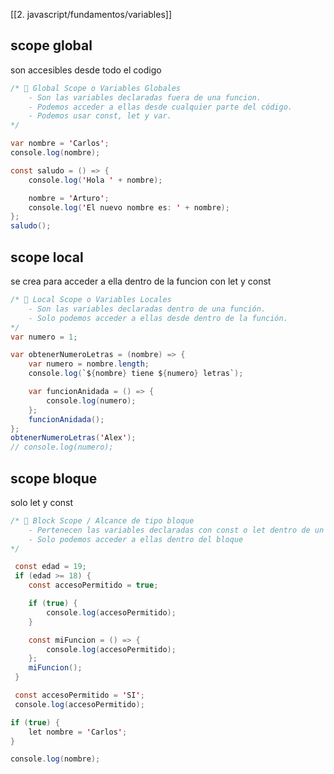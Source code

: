 [[2. javascript/fundamentos/variables]]

## scope global
son accesibles desde todo el codigo 
```java
/* 📌 Global Scope o Variables Globales
	- Son las variables declaradas fuera de una funcion.
	- Podemos acceder a ellas desde cualquier parte del código.
	- Podemos usar const, let y var.
*/

var nombre = 'Carlos';
console.log(nombre);

const saludo = () => {
	console.log('Hola ' + nombre);

	nombre = 'Arturo';
	console.log('El nuevo nombre es: ' + nombre);
};
saludo();
```

## scope local
se crea para acceder a ella dentro de la funcion  con let y const

```java
/* 📌 Local Scope o Variables Locales
	- Son las variables declaradas dentro de una función.
	- Solo podemos acceder a ellas desde dentro de la función.
*/
var numero = 1;

var obtenerNumeroLetras = (nombre) => {
	var numero = nombre.length;
	console.log(`${nombre} tiene ${numero} letras`);

	var funcionAnidada = () => {
		console.log(numero);
	};
	funcionAnidada();
};
obtenerNumeroLetras('Alex');
// console.log(numero);
```

## scope bloque
solo let y const

```java
/* 📌 Block Scope / Alcance de tipo bloque
	- Pertenecen las variables declaradas con const o let dentro de un bloque { }
	- Solo podemos acceder a ellas dentro del bloque
*/

 const edad = 19;
 if (edad >= 18) {
 	const accesoPermitido = true;

 	if (true) {
 		console.log(accesoPermitido);
 	}

 	const miFuncion = () => {
 		console.log(accesoPermitido);
 	};
 	miFuncion();
 }

 const accesoPermitido = 'SI';
 console.log(accesoPermitido);

if (true) {
	let nombre = 'Carlos';
}

console.log(nombre);
```